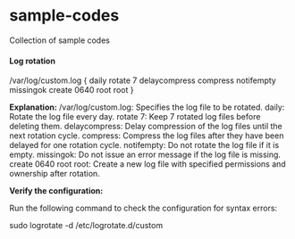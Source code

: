 # sample-codes
Collection of sample codes

#### Log rotation ############
/var/log/custom.log {
    daily
    rotate 7
    delaycompress
    compress
    notifempty
    missingok
    create 0640 root root
}

**Explanation:**
/var/log/custom.log: Specifies the log file to be rotated.
daily: Rotate the log file every day.
rotate 7: Keep 7 rotated log files before deleting them.
delaycompress: Delay compression of the log files until the next rotation cycle.
compress: Compress the log files after they have been delayed for one rotation cycle.
notifempty: Do not rotate the log file if it is empty.
missingok: Do not issue an error message if the log file is missing.
create 0640 root root: Create a new log file with specified permissions and ownership after rotation.

**Verify the configuration:**

Run the following command to check the configuration for syntax errors:

sudo logrotate -d /etc/logrotate.d/custom
